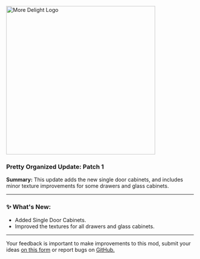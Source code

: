 <p align="left"><img src="https://cdn.modrinth.com/data/LTTvOp5L/images/fa93cf5d6d1e101e0783d9af61ebd7330881d791.png" alt="More Delight Logo" width="400">

<h3>Pretty Organized Update: Patch 1</h3>
<p><b>Summary:</b> This update adds the new single door cabinets, and includes minor texture improvements for some drawers and glass cabinets.</p>
<hr/>

<h3>✨ What's New:</h3>
<ul>
  <li>Added Single Door Cabinets.</li>
  <li>Improved the textures for all drawers and glass cabinets.</li>
</ul>
<hr/>

<p>Your feedback is important to make improvements to this mod, submit your ideas <a href="https://forms.gle/rkabm2TRAiuAxYdm9">on this form</a> or report bugs on <a href="https://github.com/axperty/storagedelight-fabric">GitHub.</a></p>
